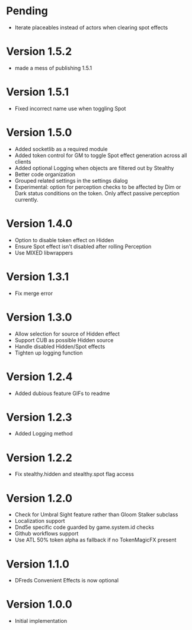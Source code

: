 # Pending
* Iterate placeables instead of actors when clearing spot effects

# Version 1.5.2
* made a mess of publishing 1.5.1

# Version 1.5.1
* Fixed incorrect name use when toggling Spot

# Version 1.5.0
* Added socketlib as a required module
* Added token control for GM to toggle Spot effect generation across all clients
* Added optional Logging when objects are filtered out by Stealthy
* Better code organization
* Grouped related settings in the settings dialog
* Experimental: option for perception checks to be affected by Dim or Dark status conditions on the token. Only affect passive perception currently.

# Version 1.4.0
* Option to disable token effect on Hidden
* Ensure Spot effect isn't disabled after rolling Perception
* Use MIXED libwrappers

# Version 1.3.1
* Fix merge error

# Version 1.3.0
* Allow selection for source of Hidden effect
* Support CUB as possible Hidden source
* Handle disabled Hidden/Spot effects
* Tighten up logging function

# Version 1.2.4
* Added dubious feature GIFs to readme

# Version 1.2.3
* Added Logging method

# Version 1.2.2
* Fix stealthy.hidden and stealthy.spot flag access

# Version 1.2.0
* Check for Umbral Sight feature rather than Gloom Stalker subclass
* Localization support
* Dnd5e specific code guarded by game.system.id checks
* Github workflows support
* Use ATL 50% token alpha as fallback if no TokenMagicFX present

# Version 1.1.0
* DFreds Convenient Effects is now optional

# Version 1.0.0
* Initial implementation